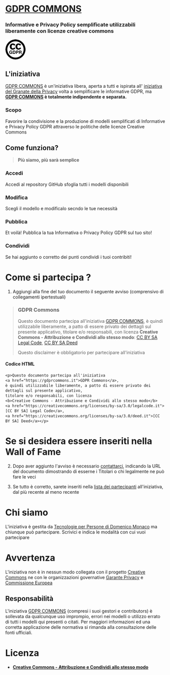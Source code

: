 # [GDPR COMMONS](https://www.gdprcommons.it)

### Informative e Privacy Policy semplificate utilizzabili liberamente con licenze creative commons


![GDPR Commons Logo](https://github.com/Tecnologie-per-Persone/gdpr-commons/blob/main/logo/logo-gdpr-commons-64.png?raw=true) 


## L'iniziativa

[GDPR COMMONS](https://www.gdprcommons.it) è un'iniziativa libera, aperta a tutti e ispirata all' [iniziativa del Granate della Privacy](https://www.garanteprivacy.it/home/docweb/-/docweb-display/docweb/9684797) volta a semplificare le informative GDPR, ma **[GDPR COMMONS](https://www.gdprcommons.it) è totalmente indipendente e separata.**

### Scopo

Favorire la condivisione e la produzione di modelli semplificati di Informative e Privacy Policy GDPR attraverso le politiche delle licenze Creative Commons

## Come funziona?

> **Più siamo, più sarà semplice**

### Accedi
Accedi al repository GitHub sfoglia tutti i modelli disponibili

### Modifica
Scegli il modello e modificalo secndo le tue necessità

### Pubblica
Et voilà! Pubblica la tua Informativa o Privacy Policy GDPR sul tuo sito!

### Condividi
Se hai aggiunto o corretto dei punti condividi i tuoi contribiti!

# Come si partecipa ?
1. Aggiungi alla fine del tuo documento il seguente avviso (comprensivo di collegamenti ipertestuali)

> ### GDPR Commons
> Questo documento partecipa all'iniziativa [GDPR COMMONS](https://www.gdprcommons.it), è quindi utilizzabile liberamente, a patto di essere privato dei dettagli sul presente applicativo, titolare e/o responsabili, con licenza **Creative Commons - Attribuzione e Condividi allo stesso modo**: [CC BY SA Legal Code](https://creativecommons.org/licenses/by-sa/3.0/legalcode.it), [CC BY SA Deed](https://creativecommons.org/licenses/by-sa/3.0/deed.it)
> 
> Questo disclaimer è obbligatorio per partecipare all'iniziativa

#### Codice HTML
	<p>Questo documento partecipa all'iniziativa 
	<a href="https://gdprcommons.it">GDPR Commons</a>, 
	è quindi utilizzabile liberamente, a patto di essere privato dei dettagli sul presente applicativo, 
	titolare e/o responsabili, con licenza 
	<b>Creative Commons - Attribuzione e Condividi allo stesso modo</b> 
	<a href="https://creativecommons.org/licenses/by-sa/3.0/legalcode.it">[CC BY SA] Legal Code</a>, 
	<a href="https://creativecommons.org/licenses/by-sa/3.0/deed.it">[CC BY SA] Deed</a></p>
	
	
# Se si desidera essere inseriti nella Wall of Fame
2. Dopo aver aggiunto l'avviso è necessario [contattarci](mailto:info@gdprcommons.it), indicando la URL del documento dimostrando di esserne i Titolari o chi legalmente ne può fare le veci

3. Se tutto è corretto, sarete inseriti nella [lista dei partecipanti](https://gdprcommons.it/walloffame.html) all'iniziativa, dal più recente al meno recente


# Chi siamo
L'iniziativa è gestita da [Tecnologie per Persone di Domenico Monaco](https://www.gdprcommons.it/#:~:text=%C3%A8%20gestita%20da-,Tecnologie%20per%20Persone%20di%20Domenico%20Monaco,-ma%20chiunque%20pu%C3%B2) ma chiunque può partecipare. Scrivici e indica le modalità con cui vuoi partecipare

# Avvertenza

L'iniziativa non è in nessun modo collegata con il progetto [Creative Commons](https://creativecommons.it/chapterIT) ne con le organizzazioni governative [Garante Privacy](https://www.garanteprivacy.it/) e [Commissione Europea](https://europa.eu/)

## Responsabilità

L'iniziativa [GDPR COMMONS](https://www.gdprcommons.it)  (compresi i suoi gestori e contributors) è sollevata da qualcunque uso imprompio, errori nei modelli o utilizzo errato di tutti i modelli qui presenti o citati. Per maggiori informazioni ed una corretta applicazione delle normativa si rimanda alla consultazione delle fonti ufficiali.

# Licenza 

- [**Creative Commons - Attribuzione e Condividi allo stesso modo**](https://github.com/Tecnologie-per-Persone/gdpr-commons#:~:text=2%20days%20ago-,LICENSE.md,-license%2C%20readme%2C%20logo)

